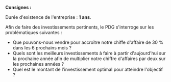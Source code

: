 **Consignes :**

Durée d'existence de l'entreprise : **1 ans**.

Afin de faire des investissements pertinents, le PDG s'interroge sur les problématiques suivantes :

- Que pouvons-nous vendre pour accroître notre chiffe d'affaire de 30 % dans les 6 prochains mois ?
- Quels sont les meilleurs investissements à faire à partir d'aujourd'hui sur la prochaine année afin de multiplier notre chiffre d'affaires par deux sur les prochaines années ?
- Quel est le montant de l'investissement optimal pour atteindre l'objectif ?
